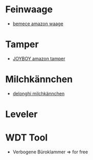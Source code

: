 
# Feinwaage
 - [bemece amazon waage](https://www.amazon.de/bemece-Wiederaufladbare-kaffeewaage-Multifunktionale-Lebensmittelwaage/dp/B0BGH8R5DG/ref=sr_1_5?crid=2ZHQ5L1GP9Q6L&dib=eyJ2IjoiMSJ9.rlNItcrvd5S-LN5hrqYISYxhgMkQ-Rx8QPpL6KsCs1sWiwfftAgWnzLV2HAPffCxTKQJrmAjJ1pG4auQBRPdXpjOLXkxEXB4DjjBixKXI5AczhiIh9RA0OmvHrnZozFjoXNrYkcN-fb2gnooP8G6ll6dKT0sVrumKTfylgMKjSnBzYxXYV7fIfqKKxAPeXJpSZEUyuXRVvAlJoMpNh3crcldnACBnN2KqG8dPbevIUoZSt5pKE11TXnMIxDRejV0jT5KzSuZzHw2pW87eyeDVJvOjpNz892LFgJAuCaMHq3w2K8YMtBRIM8nG1IZ6qYPOdbjvBtS7mvey8Mgmz8SUJF0dhqjuez2mv2zZvAxMIR1jTVuWo4ibZpcvAu4Q08T9vB-M6LlZT9dK6in8coMJnJ0WayXF55354jZJo6BnCAeoBM2n9E_-JtFpvNsz6jR.fxsp4IchLKq6bVF5gLgYpNh88OC_Dn1gDjjdd9kzngg&dib_tag=se&keywords=kaffee%2Bwaage&nsdOptOutParam=true&qid=1736496743&sprefix=Kaffee%2Bw%2Caps%2C99&sr=8-5&th=1)
 
# Tamper
- [JOYBOY amazon tamper](https://www.amazon.de/dp/B097XR9R2X?ref=cm_sw_r_cso_wa_apin_dp_PGNZ2EYNJRPKDFP2BK77&ref_=cm_sw_r_cso_wa_apin_dp_PGNZ2EYNJRPKDFP2BK77&social_share=cm_sw_r_cso_wa_apin_dp_PGNZ2EYNJRPKDFP2BK77&starsLeft=1&skipTwisterOG=1)

# Milchkännchen
- [delonghi milchkännchen](https://www.delonghi.com/de-de/milchaufschaeum-kaennchen-dlsc060-350-ml-/p/DLSC060)

# Leveler


# WDT Tool
- Verbogene Büroklammer => for free
